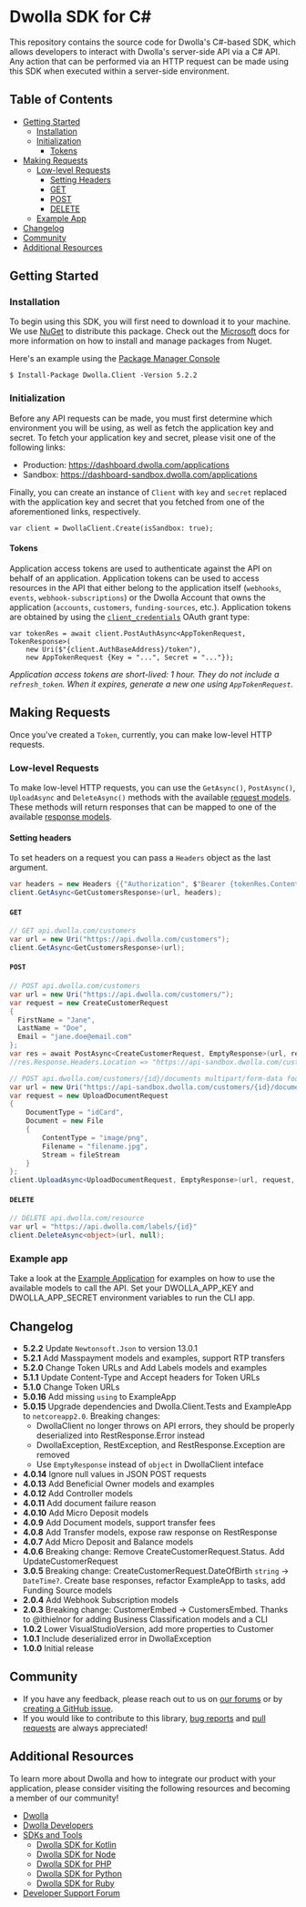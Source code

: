 # Dwolla SDK for C#

This repository contains the source code for Dwolla's C#-based SDK, which allows developers to
interact with Dwolla's server-side API via a C# API. Any action that can be performed via an HTTP
request can be made using this SDK when executed within a server-side environment.

## Table of Contents

- [Getting Started](#getting-started)
  - [Installation](#installation)
  - [Initialization](#initialization)
    - [Tokens](#tokens)
- [Making Requests](#making-requests)
  - [Low-level Requests](#low-level-requests)
    - [Setting Headers](#setting-headers)
    - [GET](#get)
    - [POST](#post)
    - [DELETE](#delete)
  - [Example App](#example-app)
- [Changelog](#changelog)
- [Community](#community)
- [Additional Resources](#additional-resources)

## Getting Started

### Installation

To begin using this SDK, you will first need to download it to your machine. We use
[NuGet](https://www.nuget.org/packages/Dwolla.Client) to distribute this package. Check out the
[Microsoft](https://docs.microsoft.com/en-us/nuget/consume-packages/install-use-packages-visual-studio)
docs for more information on how to install and manage packages from Nuget.

Here's an example using the
[Package Manager Console](https://docs.microsoft.com/en-us/nuget/consume-packages/install-use-packages-powershell?view=vsmac-2022)

```shell
$ Install-Package Dwolla.Client -Version 5.2.2
```

### Initialization

Before any API requests can be made, you must first determine which environment you will be using,
as well as fetch the application key and secret. To fetch your application key and secret, please
visit one of the following links:

- Production: https://dashboard.dwolla.com/applications
- Sandbox: https://dashboard-sandbox.dwolla.com/applications

Finally, you can create an instance of `Client` with `key` and `secret` replaced with the
application key and secret that you fetched from one of the aforementioned links, respectively.

```
var client = DwollaClient.Create(isSandbox: true);
```

#### Tokens

Application access tokens are used to authenticate against the API on behalf of an application.
Application tokens can be used to access resources in the API that either belong to the application
itself (`webhooks`, `events`, `webhook-subscriptions`) or the Dwolla Account that owns the
application (`accounts`, `customers`, `funding-sources`, etc.). Application tokens are obtained by
using the [`client_credentials`](https://tools.ietf.org/html/rfc6749#section-4.4) OAuth grant type:

```
var tokenRes = await client.PostAuthAsync<AppTokenRequest, TokenResponse>(
    new Uri($"{client.AuthBaseAddress}/token"),
    new AppTokenRequest {Key = "...", Secret = "..."});
```

_Application access tokens are short-lived: 1 hour. They do not include a `refresh_token`. When it
expires, generate a new one using `AppTokenRequest`._

## Making Requests

Once you've created a `Token`, currently, you can make low-level HTTP requests.

### Low-level Requests

To make low-level HTTP requests, you can use the `GetAsync()`, `PostAsync()`, `UploadAsync` and
`DeleteAsync()` methods with the available
[request models](https://github.com/Dwolla/dwolla-v2-csharp/blob/main/Dwolla.Client/Models/Requests).
These methods will return responses that can be mapped to one of the available
[response models](https://github.com/Dwolla/dwolla-v2-csharp/blob/main/Dwolla.Client/Models/Responses).

#### Setting headers

To set headers on a request you can pass a `Headers` object as the last argument.

```csharp
var headers = new Headers {{"Authorization", $"Bearer {tokenRes.Content.Token}"}};
client.GetAsync<GetCustomersResponse>(url, headers);
```

#### `GET`

```csharp
// GET api.dwolla.com/customers
var url = new Uri("https://api.dwolla.com/customers");
client.GetAsync<GetCustomersResponse>(url);
```

#### `POST`

```csharp
// POST api.dwolla.com/customers
var url = new Uri("https://api.dwolla.com/customers/");
var request = new CreateCustomerRequest
{
  FirstName = "Jane",
  LastName = "Doe",
  Email = "jane.doe@email.com"
};
var res = await PostAsync<CreateCustomerRequest, EmptyResponse>(url, request, headers);
//res.Response.Headers.Location => "https://api-sandbox.dwolla.com/customers/fc451a7a-ae30-4404-aB95-e3553fcd733f

// POST api.dwolla.com/customers/{id}/documents multipart/form-data foo=...
var url = new Uri("https://api-sandbox.dwolla.com/customers/{id}/documents");
var request = new UploadDocumentRequest
{
    DocumentType = "idCard",
    Document = new File
    {
        ContentType = "image/png",
        Filename = "filename.jpg",
        Stream = fileStream
    }
};
client.UploadAsync<UploadDocumentRequest, EmptyResponse>(url, request, headers);
```

#### `DELETE`

```csharp
// DELETE api.dwolla.com/resource
var url = "https://api.dwolla.com/labels/{id}"
client.DeleteAsync<object>(url, null);
```

### Example app

Take a look at the
[Example Application](https://github.com/Dwolla/dwolla-v2-csharp/tree/master/ExampleApp) for
examples on how to use the available models to call the API. Set your DWOLLA_APP_KEY and
DWOLLA_APP_SECRET environment variables to run the CLI app.

## Changelog

- **5.2.2** Update `Newtonsoft.Json` to version 13.0.1
- **5.2.1** Add Masspayment models and examples, support RTP transfers
- **5.2.0** Change Token URLs and Add Labels models and examples
- **5.1.1** Update Content-Type and Accept headers for Token URLs
- **5.1.0** Change Token URLs
- **5.0.16** Add missing `using` to ExampleApp
- **5.0.15** Upgrade dependencies and Dwolla.Client.Tests and ExampleApp to `netcoreapp2.0`.
  Breaking changes:
  - DwollaClient no longer throws on API errors, they should be properly deserialized into
    RestResponse.Error instead
  - DwollaException, RestException, and RestResponse.Exception are removed
  - Use `EmptyResponse` instead of `object` in DwollaClient inteface
- **4.0.14** Ignore null values in JSON POST requests
- **4.0.13** Add Beneficial Owner models and examples
- **4.0.12** Add Controller models
- **4.0.11** Add document failure reason
- **4.0.10** Add Micro Deposit models
- **4.0.9** Add Document models, support transfer fees
- **4.0.8** Add Transfer models, expose raw response on RestResponse
- **4.0.7** Add Micro Deposit and Balance models
- **4.0.6** Breaking change: Remove CreateCustomerRequest.Status. Add UpdateCustomerRequest
- **3.0.5** Breaking change: CreateCustomerRequest.DateOfBirth `string` -> `DateTime?`. Create base
  responses, refactor ExampleApp to tasks, add Funding Source models
- **2.0.4** Add Webhook Subscription models
- **2.0.3** Breaking change: CustomerEmbed -> CustomersEmbed. Thanks to @ithielnor for adding
  Business Classification models and a CLI
- **1.0.2** Lower VisualStudioVersion, add more properties to Customer
- **1.0.1** Include deserialized error in DwollaException
- **1.0.0** Initial release

## Community

- If you have any feedback, please reach out to us on [our forums](https://discuss.dwolla.com/) or
  by [creating a GitHub issue](https://github.com/Dwolla/dwolla-v2-csharp/issues/new).
- If you would like to contribute to this library,
  [bug reports](https://github.com/Dwolla/dwolla-v2-csharp/issues) and
  [pull requests](https://github.com/Dwolla/dwolla-v2-csharp/pulls) are always appreciated!

## Additional Resources

To learn more about Dwolla and how to integrate our product with your application, please consider
visiting the following resources and becoming a member of our community!

- [Dwolla](https://www.dwolla.com/)
- [Dwolla Developers](https://developers.dwolla.com/)
- [SDKs and Tools](https://developers.dwolla.com/sdks-tools)
  - [Dwolla SDK for Kotlin](https://github.com/Dwolla/dwolla-v2-kotlin)
  - [Dwolla SDK for Node](https://github.com/Dwolla/dwolla-v2-node)
  - [Dwolla SDK for PHP](https://github.com/Dwolla/dwolla-swagger-php)
  - [Dwolla SDK for Python](https://github.com/Dwolla/dwolla-v2-python)
  - [Dwolla SDK for Ruby](https://github.com/Dwolla/dwolla-v2-ruby)
- [Developer Support Forum](https://discuss.dwolla.com/)
